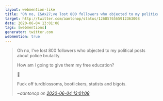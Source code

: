 ```yaml
---
layout: webmention-like
title: "Oh no, I&#x27;ve lost 800 followers who objected to my political posts about police brutality. How am I going to give them my free education?😬Fuck off turdblossoms, bootlickers, statists and bigots."
target: http://twitter.com/aantonop/status/1268576565912363008
date: 2020-06-04 13:01:08
tags: [webmentions]
generator: twitter.com
webmention: true
---
```




<blockquote class="external-citation">
  <p>
    Oh no, I&#x27;ve lost 800 followers who objected to my political posts about police brutality. 

How am I going to give them my free education?

😬

Fuck off turdblossoms, bootlickers, statists and bigots.
  </p>
  <cite>‒<span class="p-author p-name">aantonop</span>
    on
    <a href="http://twitter.com/aantonop/status/1268576565912363008" rel="external nofollow" target="_blank">2020-06-04 13:01:08</a>
  </cite>
</blockquote>



